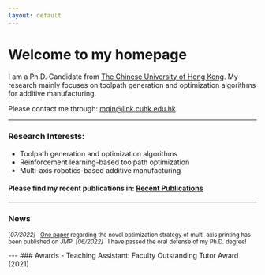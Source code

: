 ```yaml
---
layout: default
---
```


# **Welcome to my homepage**

I am a Ph.D. Candidate from [The Chinese University of Hong Kong](https://www.cuhk.edu.hk/english/index.html). My research mainly focuses on toolpath generation and optimization algorithms for additive manufacturing. 

Please contact me through: mqin@link.cuhk.edu.hk

---
### **Research Interests:**
- Toolpath generation and optimization algorithms
- Reinforcement learning-based toolpath optimization
- Multi-axis robotics-based additive manufacturing

#### Please find my recent publications in: [Recent Publications](./selected_publications.html)

---
### News
<small>

[*07/2022]* &nbsp; [One paper](https://doi.org/10.1016/j.jmapro.2022.07.024) regarding the novel optimization strategy of multi-axis printing has been published on *JMP*. 
[*06/2022]* &nbsp; I have passed the oral defense of my Ph.D. degree!

</small>
---
### Awards
- Teaching Assistant: Faculty Outstanding Tutor Award (2021) 



